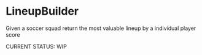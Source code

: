 # LineupBuilder
Given a soccer squad return the most valuable lineup by a individual player score

CURRENT STATUS: WIP
